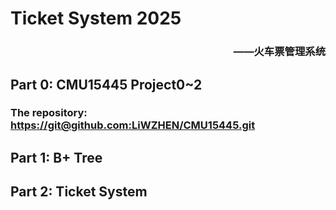 # Ticket System 2025
### <p align="right"> ——火车票管理系统

## Part 0: CMU15445 Project0~2

### The repository: <https://git@github.com:LiWZHEN/CMU15445.git>

## Part 1: B+ Tree

## Part 2: Ticket System